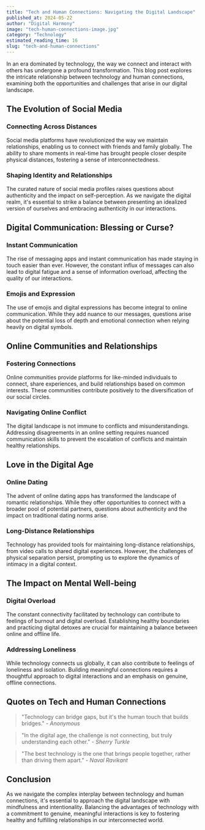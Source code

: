 ```yaml
---
title: "Tech and Human Connections: Navigating the Digital Landscape"
published_at: 2024-05-22
author: "Digital Harmony"
image: "tech-human-connections-image.jpg"
category: "Technology"
estimated_reading_time: 16
slug: "tech-and-human-connections"
---
```


In an era dominated by technology, the way we connect and interact with others has undergone a profound transformation. This blog post explores the intricate relationship between technology and human connections, examining both the opportunities and challenges that arise in our digital landscape.

## The Evolution of Social Media

### Connecting Across Distances

Social media platforms have revolutionized the way we maintain relationships, enabling us to connect with friends and family globally. The ability to share moments in real-time has brought people closer despite physical distances, fostering a sense of interconnectedness.

### Shaping Identity and Relationships

The curated nature of social media profiles raises questions about authenticity and the impact on self-perception. As we navigate the digital realm, it's essential to strike a balance between presenting an idealized version of ourselves and embracing authenticity in our interactions.

## Digital Communication: Blessing or Curse?

### Instant Communication

The rise of messaging apps and instant communication has made staying in touch easier than ever. However, the constant influx of messages can also lead to digital fatigue and a sense of information overload, affecting the quality of our interactions.

### Emojis and Expression

The use of emojis and digital expressions has become integral to online communication. While they add nuance to our messages, questions arise about the potential loss of depth and emotional connection when relying heavily on digital symbols.

## Online Communities and Relationships

### Fostering Connections

Online communities provide platforms for like-minded individuals to connect, share experiences, and build relationships based on common interests. These communities contribute positively to the diversification of our social circles.

### Navigating Online Conflict

The digital landscape is not immune to conflicts and misunderstandings. Addressing disagreements in an online setting requires nuanced communication skills to prevent the escalation of conflicts and maintain healthy relationships.

## Love in the Digital Age

### Online Dating

The advent of online dating apps has transformed the landscape of romantic relationships. While they offer opportunities to connect with a broader pool of potential partners, questions about authenticity and the impact on traditional dating norms arise.

### Long-Distance Relationships

Technology has provided tools for maintaining long-distance relationships, from video calls to shared digital experiences. However, the challenges of physical separation persist, prompting us to explore the dynamics of intimacy in a digital context.

## The Impact on Mental Well-being

### Digital Overload

The constant connectivity facilitated by technology can contribute to feelings of burnout and digital overload. Establishing healthy boundaries and practicing digital detoxes are crucial for maintaining a balance between online and offline life.

### Addressing Loneliness

While technology connects us globally, it can also contribute to feelings of loneliness and isolation. Building meaningful connections requires a thoughtful approach to digital interactions and an emphasis on genuine, offline connections.

## Quotes on Tech and Human Connections

> "Technology can bridge gaps, but it's the human touch that builds bridges." - _Anonymous_

> "In the digital age, the challenge is not connecting, but truly understanding each other." - _Sherry Turkle_

> "The best technology is the one that brings people together, rather than driving them apart." - _Naval Ravikant_

## Conclusion

As we navigate the complex interplay between technology and human connections, it's essential to approach the digital landscape with mindfulness and intentionality. Balancing the advantages of technology with a commitment to genuine, meaningful interactions is key to fostering healthy and fulfilling relationships in our interconnected world.
